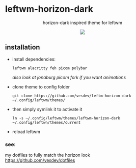 # leftwm-horizon-dark
<p align="center">horizon-dark inspired theme for leftwm</p>
<p align="center"><img src="https://i.imgur.com/RoRgnXP_d.webp?maxwidth=760&fidelity=grand"/></p>


## installation
- install dependencies:

    ``leftwm alacritty feh picom polybar``
    
    *also look at jonaburg picom fork if you want animations*

 - clone theme to config folder
    ```
    git clone https://github.com/vesdev/leftm-horizon-dark ~/.config/leftwm/themes/
    ```

- then simply symlink it to activate it
    ```
    ln -s ~/.config/leftwm/themes/leftwm-horizon-dark ~/.config/leftwn/themes/current
    ```

-   reload leftwm

### see:
my dotfiles to fully match the horizon look
    https://github.com/vesdev/dotfiles
